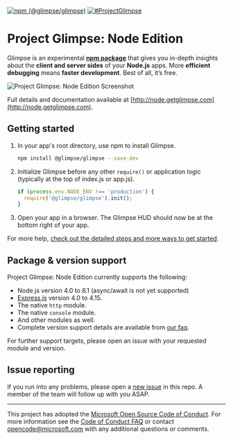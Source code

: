 [![npm (@glimpse/glimpse)](https://img.shields.io/npm/v/@glimpse/glimpse.svg)](https://www.npmjs.com/package/@glimpse/glimpse)
[![#ProjectGlimpse](https://img.shields.io/badge/tweet-%23ProjectGlimpse-blue.svg)](https://twitter.com/intent/tweet?hashtags=projectGlimpse&tw_p=tweetbutton)

# Project Glimpse: Node Edition

Glimpse is an experimental **[npm package](https://www.npmjs.com/package/@glimpse/glimpse)** that gives you in-depth insights about the **client and server sides** of your **Node.js** apps. More **efficient debugging** means **faster development**. Best of all, it’s free.

![Project Glimpse: Node Edition Screenshot](http://node.getglimpse.com/img/front-page/hero1.7848ce21.svg)

Full details and documentation available at [http://node.getglimpse.com](http://node.getglimpse.com).

## Getting started

1.  In your app's root directory, use npm to install Glimpse.

    ```bash
    npm install @glimpse/glimpse --save-dev
    ```

2. Initialize Glimpse before any other `require()` or application logic (typically at the top of index.js or app.js).

    ```javascript
    if (process.env.NODE_ENV !== 'production') {
      require('@glimpse/glimpse').init();
    }
    ```

3. Open your app in a browser. The Glimpse HUD should now be at the bottom right of your app.

For more help, [check out the detailed steps and more ways to get started](http://node.getglimpse.com/docs/setup/getting-started/).

## Package & version support

Project Glimpse: Node Edition currently supports the following:
- Node.js version 4.0 to 8.1 (async/await is not yet supported)
- [Express.js](https://www.npmjs.com/package/express) version 4.0 to 4.15.
- The native `http` module.
- The native `console` module.
- And other modules as well.
- Complete version support details are available from [our faq](http://node.getglimpse.com/docs/support/faq/#which-versions-and-modules-are-supported).

For further support targets, please open an issue with your requested module and version.

## Issue reporting

If you run into any problems, please open a [new issue](https://github.com/aspnet/home/issues/new) in this repo. A member of the team will follow up with you ASAP.

---

This project has adopted the [Microsoft Open Source Code of Conduct](https://opensource.microsoft.com/codeofconduct/). For more information see the [Code of Conduct FAQ](https://opensource.microsoft.com/codeofconduct/faq/) or contact [opencode@microsoft.com](mailto:opencode@microsoft.com) with any additional questions or comments.
